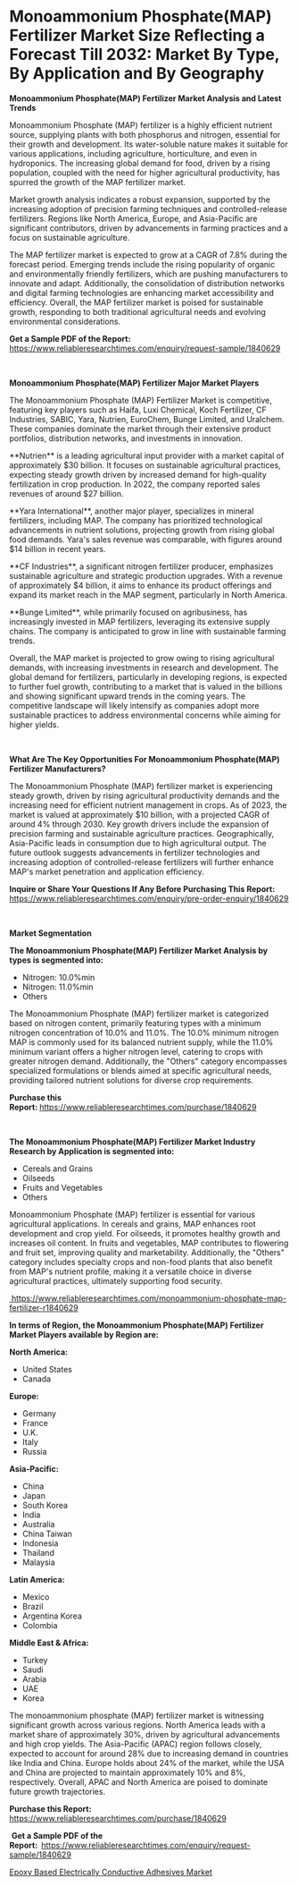<p><h1>Monoammonium Phosphate(MAP) Fertilizer Market Size Reflecting a Forecast Till 2032: Market By Type, By Application and By Geography</h1></p><p><strong>Monoammonium Phosphate(MAP) Fertilizer Market Analysis and Latest Trends</strong></p>
<p><p>Monoammonium Phosphate (MAP) fertilizer is a highly efficient nutrient source, supplying plants with both phosphorus and nitrogen, essential for their growth and development. Its water-soluble nature makes it suitable for various applications, including agriculture, horticulture, and even in hydroponics. The increasing global demand for food, driven by a rising population, coupled with the need for higher agricultural productivity, has spurred the growth of the MAP fertilizer market.</p><p>Market growth analysis indicates a robust expansion, supported by the increasing adoption of precision farming techniques and controlled-release fertilizers. Regions like North America, Europe, and Asia-Pacific are significant contributors, driven by advancements in farming practices and a focus on sustainable agriculture.</p><p>The MAP fertilizer market is expected to grow at a CAGR of 7.8% during the forecast period. Emerging trends include the rising popularity of organic and environmentally friendly fertilizers, which are pushing manufacturers to innovate and adapt. Additionally, the consolidation of distribution networks and digital farming technologies are enhancing market accessibility and efficiency. Overall, the MAP fertilizer market is poised for sustainable growth, responding to both traditional agricultural needs and evolving environmental considerations.</p></p>
<p><strong>Get a Sample PDF of the Report:&nbsp;</strong> <a href="https://www.reliableresearchtimes.com/enquiry/request-sample/1840629?utm_campaign=2240&utm_medium=2&utm_source=Github&utm_content=ia&utm_term=15022025&utm_id=monoammonium-phosphatemap-fertilizer">https://www.reliableresearchtimes.com/enquiry/request-sample/1840629</a></p>
<p>&nbsp;</p>
<p><strong>Monoammonium Phosphate(MAP) Fertilizer Major Market Players</strong></p>
<p><p>The Monoammonium Phosphate (MAP) Fertilizer Market is competitive, featuring key players such as Haifa, Luxi Chemical, Koch Fertilizer, CF Industries, SABIC, Yara, Nutrien, EuroChem, Bunge Limited, and Uralchem. These companies dominate the market through their extensive product portfolios, distribution networks, and investments in innovation.</p><p>**Nutrien** is a leading agricultural input provider with a market capital of approximately $30 billion. It focuses on sustainable agricultural practices, expecting steady growth driven by increased demand for high-quality fertilization in crop production. In 2022, the company reported sales revenues of around $27 billion.</p><p>**Yara International**, another major player, specializes in mineral fertilizers, including MAP. The company has prioritized technological advancements in nutrient solutions, projecting growth from rising global food demands. Yara's sales revenue was comparable, with figures around $14 billion in recent years.</p><p>**CF Industries**, a significant nitrogen fertilizer producer, emphasizes sustainable agriculture and strategic production upgrades. With a revenue of approximately $4 billion, it aims to enhance its product offerings and expand its market reach in the MAP segment, particularly in North America.</p><p>**Bunge Limited**, while primarily focused on agribusiness, has increasingly invested in MAP fertilizers, leveraging its extensive supply chains. The company is anticipated to grow in line with sustainable farming trends.</p><p>Overall, the MAP market is projected to grow owing to rising agricultural demands, with increasing investments in research and development. The global demand for fertilizers, particularly in developing regions, is expected to further fuel growth, contributing to a market that is valued in the billions and showing significant upward trends in the coming years. The competitive landscape will likely intensify as companies adopt more sustainable practices to address environmental concerns while aiming for higher yields.</p></p>
<p>&nbsp;</p>
<p><strong>What Are The Key Opportunities For Monoammonium Phosphate(MAP) Fertilizer Manufacturers?</strong></p>
<p><p>The Monoammonium Phosphate (MAP) fertilizer market is experiencing steady growth, driven by rising agricultural productivity demands and the increasing need for efficient nutrient management in crops. As of 2023, the market is valued at approximately $10 billion, with a projected CAGR of around 4% through 2030. Key growth drivers include the expansion of precision farming and sustainable agriculture practices. Geographically, Asia-Pacific leads in consumption due to high agricultural output. The future outlook suggests advancements in fertilizer technologies and increasing adoption of controlled-release fertilizers will further enhance MAP's market penetration and application efficiency.</p></p>
<p><strong>Inquire or Share Your Questions If Any Before Purchasing This Report:</strong> <a href="https://www.reliableresearchtimes.com/enquiry/pre-order-enquiry/1840629?utm_campaign=2240&utm_medium=2&utm_source=Github&utm_content=ia&utm_term=15022025&utm_id=monoammonium-phosphatemap-fertilizer">https://www.reliableresearchtimes.com/enquiry/pre-order-enquiry/1840629</a></p>
<p>&nbsp;</p>
<p><strong>Market Segmentation</strong></p>
<p><strong>The Monoammonium Phosphate(MAP) Fertilizer Market Analysis by types is segmented into:</strong></p>
<p><ul><li>Nitrogen: 10.0%min</li><li>Nitrogen: 11.0%min</li><li>Others</li></ul></p>
<p><p>The Monoammonium Phosphate (MAP) fertilizer market is categorized based on nitrogen content, primarily featuring types with a minimum nitrogen concentration of 10.0% and 11.0%. The 10.0% minimum nitrogen MAP is commonly used for its balanced nutrient supply, while the 11.0% minimum variant offers a higher nitrogen level, catering to crops with greater nitrogen demand. Additionally, the "Others" category encompasses specialized formulations or blends aimed at specific agricultural needs, providing tailored nutrient solutions for diverse crop requirements.</p></p>
<p><strong>Purchase this Report:&nbsp;</strong><a href="https://www.reliableresearchtimes.com/purchase/1840629?utm_campaign=2240&utm_medium=2&utm_source=Github&utm_content=ia&utm_term=15022025&utm_id=monoammonium-phosphatemap-fertilizer">https://www.reliableresearchtimes.com/purchase/1840629</a></p>
<p>&nbsp;</p>
<p><strong>The Monoammonium Phosphate(MAP) Fertilizer Market Industry Research by Application is segmented into:</strong></p>
<p><ul><li>Cereals and Grains</li><li>Oilseeds</li><li>Fruits and Vegetables</li><li>Others</li></ul></p>
<p><p>Monoammonium Phosphate (MAP) fertilizer is essential for various agricultural applications. In cereals and grains, MAP enhances root development and crop yield. For oilseeds, it promotes healthy growth and increases oil content. In fruits and vegetables, MAP contributes to flowering and fruit set, improving quality and marketability. Additionally, the "Others" category includes specialty crops and non-food plants that also benefit from MAP's nutrient profile, making it a versatile choice in diverse agricultural practices, ultimately supporting food security.</p></p>
<p><a href="https://www.reliableresearchtimes.com/monoammonium-phosphate-map-fertilizer-r1840629?utm_campaign=2240&utm_medium=2&utm_source=Github&utm_content=ia&utm_term=15022025&utm_id=monoammonium-phosphatemap-fertilizer">&nbsp;https://www.reliableresearchtimes.com/monoammonium-phosphate-map-fertilizer-r1840629</a></p>
<p><strong>In terms of Region, the Monoammonium Phosphate(MAP) Fertilizer Market Players available by Region are:</strong></p>
<p>
    <p> <strong> North America: </strong>
        <ul>
            <li>United States</li>
            <li>Canada</li>
        </ul>
        </p> 
    <p> <strong> Europe: </strong>
        <ul>
            <li>Germany</li>
            <li>France</li>
            <li>U.K.</li>
            <li>Italy</li>
            <li>Russia</li>
        </ul>
        </p> 
    <p> <strong> Asia-Pacific: </strong>
        <ul>
            <li>China</li>
            <li>Japan</li>
            <li>South Korea</li>
            <li>India</li>
            <li>Australia</li>
            <li>China Taiwan</li>
            <li>Indonesia</li>
            <li>Thailand</li>
            <li>Malaysia</li>
        </ul>
        </p> 
    <p> <strong> Latin America: </strong>
        <ul>
            <li>Mexico</li>
            <li>Brazil</li>
            <li>Argentina Korea</li>
            <li>Colombia</li>
        </ul>
        </p> 
    <p> <strong> Middle East & Africa: </strong>
        <ul>
            <li>Turkey</li>
            <li>Saudi</li>
            <li>Arabia</li>
            <li>UAE</li>
            <li>Korea</li>
        </ul>
    </p>
    </p>
<p><p>The monoammonium phosphate (MAP) fertilizer market is witnessing significant growth across various regions. North America leads with a market share of approximately 30%, driven by agricultural advancements and high crop yields. The Asia-Pacific (APAC) region follows closely, expected to account for around 28% due to increasing demand in countries like India and China. Europe holds about 24% of the market, while the USA and China are projected to maintain approximately 10% and 8%, respectively. Overall, APAC and North America are poised to dominate future growth trajectories.</p></p>
<p><strong>Purchase this Report: </strong><a href="https://www.reliableresearchtimes.com/purchase/1840629?utm_campaign=2240&utm_medium=2&utm_source=Github&utm_content=ia&utm_term=15022025&utm_id=monoammonium-phosphatemap-fertilizer">https://www.reliableresearchtimes.com/purchase/1840629</a></p>
<p>&nbsp;<strong>Get a Sample PDF of the Report:&nbsp;&nbsp;</strong><a href="https://www.reliableresearchtimes.com/enquiry/request-sample/1840629?utm_campaign=2240&utm_medium=2&utm_source=Github&utm_content=ia&utm_term=15022025&utm_id=monoammonium-phosphatemap-fertilizer">https://www.reliableresearchtimes.com/enquiry/request-sample/1840629</a></p>
<p><strong></strong></p>
<p><p><a href="https://github.com/stillsfloria19981/Market-Research-Report-List-1/blob/main/epoxy-based-electrically-conductive-adhesives-market.md?utm_campaign=2240&utm_medium=2&utm_source=Github&utm_content=ia&utm_term=15022025&utm_id=monoammonium-phosphatemap-fertilizer">Epoxy Based Electrically Conductive Adhesives Market</a></p></p>